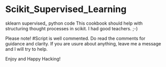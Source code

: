 # Scikit_Supervised_Learning
sklearn supervised_ python code
This cookbook should help with structuring thought processes in scikit. I had good teachers. ;-)

Please note! 
#Script is well commented. Do read the comments for guidance and clarity.
If you are usure about anything, leave me a message and I will try to help.

Enjoy and Happy Hacking!
